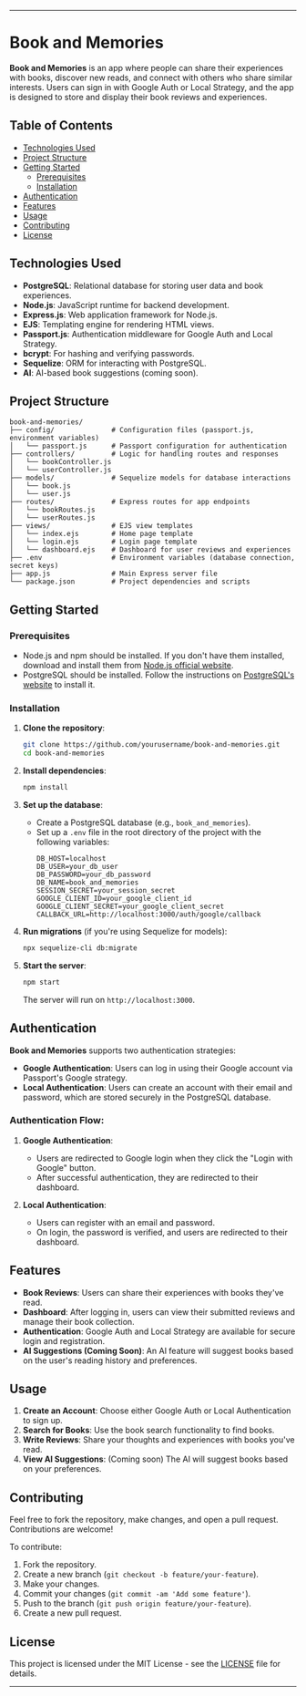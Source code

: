 
---

# Book and Memories

**Book and Memories** is an app where people can share their experiences with books, discover new reads, and connect with others who share similar interests. Users can sign in with Google Auth or Local Strategy, and the app is designed to store and display their book reviews and experiences.

## Table of Contents

- [Technologies Used](#technologies-used)
- [Project Structure](#project-structure)
- [Getting Started](#getting-started)
  - [Prerequisites](#prerequisites)
  - [Installation](#installation)
- [Authentication](#authentication)
- [Features](#features)
- [Usage](#usage)
- [Contributing](#contributing)
- [License](#license)

## Technologies Used

- **PostgreSQL**: Relational database for storing user data and book experiences.
- **Node.js**: JavaScript runtime for backend development.
- **Express.js**: Web application framework for Node.js.
- **EJS**: Templating engine for rendering HTML views.
- **Passport.js**: Authentication middleware for Google Auth and Local Strategy.
- **bcrypt**: For hashing and verifying passwords.
- **Sequelize**: ORM for interacting with PostgreSQL.
- **AI**: AI-based book suggestions (coming soon).

## Project Structure

```
book-and-memories/
├── config/              # Configuration files (passport.js, environment variables)
│   └── passport.js      # Passport configuration for authentication
├── controllers/         # Logic for handling routes and responses
│   └── bookController.js
│   └── userController.js
├── models/              # Sequelize models for database interactions
│   └── book.js
│   └── user.js
├── routes/              # Express routes for app endpoints
│   └── bookRoutes.js
│   └── userRoutes.js
├── views/               # EJS view templates
│   └── index.ejs        # Home page template
│   └── login.ejs        # Login page template
│   └── dashboard.ejs    # Dashboard for user reviews and experiences
├── .env                 # Environment variables (database connection, secret keys)
├── app.js               # Main Express server file
└── package.json         # Project dependencies and scripts
```

## Getting Started

### Prerequisites

- Node.js and npm should be installed. If you don't have them installed, download and install them from [Node.js official website](https://nodejs.org/).
- PostgreSQL should be installed. Follow the instructions on [PostgreSQL's website](https://www.postgresql.org/download/) to install it.

### Installation

1. **Clone the repository**:
   ```bash
   git clone https://github.com/yourusername/book-and-memories.git
   cd book-and-memories
   ```

2. **Install dependencies**:
   ```bash
   npm install
   ```

3. **Set up the database**:
   - Create a PostgreSQL database (e.g., `book_and_memories`).
   - Set up a `.env` file in the root directory of the project with the following variables:
     ```
     DB_HOST=localhost
     DB_USER=your_db_user
     DB_PASSWORD=your_db_password
     DB_NAME=book_and_memories
     SESSION_SECRET=your_session_secret
     GOOGLE_CLIENT_ID=your_google_client_id
     GOOGLE_CLIENT_SECRET=your_google_client_secret
     CALLBACK_URL=http://localhost:3000/auth/google/callback
     ```

4. **Run migrations** (if you're using Sequelize for models):
   ```bash
   npx sequelize-cli db:migrate
   ```

5. **Start the server**:
   ```bash
   npm start
   ```
   The server will run on `http://localhost:3000`.

## Authentication

**Book and Memories** supports two authentication strategies:

- **Google Authentication**: Users can log in using their Google account via Passport's Google strategy.
- **Local Authentication**: Users can create an account with their email and password, which are stored securely in the PostgreSQL database.

### Authentication Flow:
1. **Google Authentication**: 
   - Users are redirected to Google login when they click the "Login with Google" button.
   - After successful authentication, they are redirected to their dashboard.

2. **Local Authentication**: 
   - Users can register with an email and password.
   - On login, the password is verified, and users are redirected to their dashboard.

## Features

- **Book Reviews**: Users can share their experiences with books they've read.
- **Dashboard**: After logging in, users can view their submitted reviews and manage their book collection.
- **Authentication**: Google Auth and Local Strategy are available for secure login and registration.
- **AI Suggestions (Coming Soon)**: An AI feature will suggest books based on the user's reading history and preferences.

## Usage

1. **Create an Account**: Choose either Google Auth or Local Authentication to sign up.
2. **Search for Books**: Use the book search functionality to find books.
3. **Write Reviews**: Share your thoughts and experiences with books you've read.
4. **View AI Suggestions**: (Coming soon) The AI will suggest books based on your preferences.

## Contributing

Feel free to fork the repository, make changes, and open a pull request. Contributions are welcome!

To contribute:

1. Fork the repository.
2. Create a new branch (`git checkout -b feature/your-feature`).
3. Make your changes.
4. Commit your changes (`git commit -am 'Add some feature'`).
5. Push to the branch (`git push origin feature/your-feature`).
6. Create a new pull request.

## License

This project is licensed under the MIT License - see the [LICENSE](LICENSE) file for details.

---

